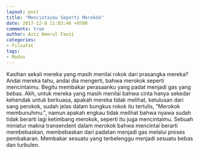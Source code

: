 ```yaml
---
layout: post
title: "Mencintaimu Seperti Merokok"
date: 2017-12-8 11:03:46 +0700
comments: true
author: Aziz Amerul Faozi
categories: 
- Filsafat
tags:
- Modus
---
```

Kasihan sekali mereka yang masih menilai rokok dari prasangka mereka? Andai mereka tahu, andai dia mengerti, bahwa merokok seperti mencintaimu. Begitu membakar perasaanku yang padat menjadi gas yang bebas. Akh, untuk mereka yang masih menilai bahwa cinta hanya sekedar kehendak untuk berkuasa, apakah mereka tidak melihat, ketulusan dari sang perokok, sudah jelas dalam bungkus rokok itu tertulis, "Merokok membunuhmu.", namun apakah engkau tidak melihat bahwa nyawa sudah tidak berarti lagi ketimbang merokok, seperti itu juga mencintaimu. Sebuah miniatur makna transendent dalam merokok bahwa mencintai berarti membebaskan, membebaskan dari padatan menjadi gas melalui proses pembakaran. Membakar sesuatu yang terbelenggu menjadi sesuatu bebas dan turbulen. 


